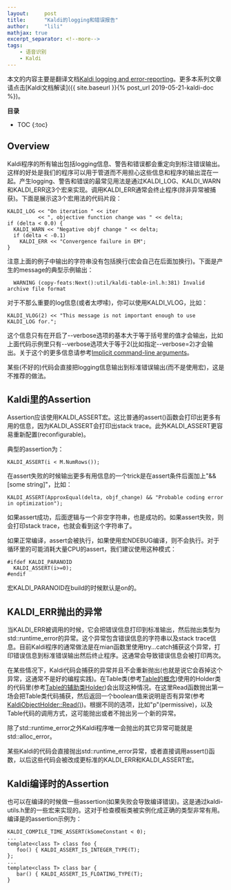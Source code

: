 ```yaml
---
layout:     post
title:      "Kaldi的logging和错误报告"
author:     "lili"
mathjax: true
excerpt_separator: <!--more-->
tags:
    - 语音识别
    - Kaldi
---
```


本文的内容主要是翻译文档[Kaldi logging and error-reporting](http://kaldi-asr.org/doc/error.html)。更多本系列文章请点击[Kaldi文档解读]({{ site.baseurl }}{% post_url 2019-05-21-kaldi-doc %})。
 <!--more-->
 
**目录**
* TOC
{:toc}

 
##  Overview


Kaldi程序的所有输出包括logging信息、警告和错误都会重定向到标注错误输出。这样的好处是我们的程序可以用于管道而不用担心这些信息和程序的输出混在一起。产生logging、警告和错误的最常见用法是通过KALDI_LOG、KALDI_WARN和KALDI_ERR这3个宏来实现。调用KALDI_ERR通常会终止程序(除非异常被捕获)。下面是展示这3个宏用法的代码片段：

```
KALDI_LOG << "On iteration " << iter
          << ", objective function change was " << delta;
if (delta < 0.0) {
  KALDI_WARN << "Negative objf change " << delta;
  if (delta < -0.1) 
    KALDI_ERR << "Convergence failure in EM";
}
```


注意上面的例子中输出的字符串没有包括换行(宏会自己在后面加换行)。下面是产生的message的典型示例输出：

```
  WARNING (copy-feats:Next():util/kaldi-table-inl.h:381) Invalid archive file format
```

对于不那么重要的log信息(或者太啰嗦)，你可以使用KALDI_VLOG，比如：
```
KALDI_VLOG(2) << "This message is not important enough to use KALDI_LOG for.";
```

这个信息只有在开启了\-\-verbose选项的基本大于等于括号里的值才会输出，比如上面代码示例里只有\-\-verbose选项大于等于2(比如指定\-\-verbose=2)才会输出。关于这个的更多信息请参考[Implicit command-line arguments](http://kaldi-asr.org/doc/parse_options.html#parse_options_implicit)。


某些(不好的)代码会直接把logging信息输出到标准错误输出(而不是使用宏)，这是不推荐的做法。

## Kaldi里的Assertion


Assertion应该使用KALDI_ASSERT宏。这比普通的assert()函数会打印出更多有用的信息，因为KALDI_ASSERT会打印出stack trace。此外KALDI_ASSERT更容易重新配置(reconfigurable)。

典型的assertion为：

```
KALDI_ASSERT(i < M.NumRows());
```
在assert失败的时候输出更多有用信息的一个trick是在assert条件后面加上"&& [some string]"，比如：
```
KALDI_ASSERT(ApproxEqual(delta, objf_change) && "Probable coding error in optimization");
```
如果assert成功，后面逻辑与一个非空字符串，也是成功的。如果assert失败，则会打印stack trace，也就会看到这个字符串了。


如果正常编译，assert会被执行，如果使用宏NDEBUG编译，则不会执行。对于循环里的可能消耗大量CPU的assert，我们建议使用这种模式：
```
#ifdef KALDI_PARANOID
  KALDI_ASSERT(i>=0);
#endif
```

宏KALDI_PARANOID在build的时候默认是on的。

## KALDI_ERR抛出的异常


当KALDI_ERR被调用的时候，它会把错误信息打印到标准输出，然后抛出类型为std::runtime_error的异常。这个异常包含错误信息的字符串以及stack trace信息。目前Kaldi程序的通常做法是在mian函数里使用try...catch捕获这个异常，打印错误信息到标准错误输出然后终止程序。这通常会导致错误信息会被打印两次。
 

在某些情况下，Kaldi代码会捕获的异常并且不会重新抛出(也就是说它会吞掉这个异常，这通常不是好的编程实践)。在Table类(参考[Table的概念](/kaldidoc/io/#table%E7%9A%84%E6%A6%82%E5%BF%B5))使用的Holder类的代码里(参考[Table的辅助类Holder](/kaldidoc/io/#table%E7%9A%84%E8%BE%85%E5%8A%A9%E7%B1%BBholder))会出现这种情况。在这里Read函数抛出第一场会把Table类代码捕获，然后返回一个boolean值来说明是否有异常(参考[KaldiObjectHolder::Read()](http://kaldi-asr.org/doc/classkaldi_1_1KaldiObjectHolder.html#a6c0ca0e40fa9d1fe27d1adfbc6e90e32))。根据不同的选项，比如"p"(permissive)，以及Table代码的调用方式，这可能抛出或者不抛出另一个新的异常。


除了std::runtime_error之外Kaldi程序唯一会抛出的其它异常可能就是std::alloc_error。


某些Kaldi的代码会直接抛出std::runtime_error异常，或者直接调用assert()函数，以后这些代码会被改成更标准的KALDI_ERR和KALDI_ASSERT宏。

## Kaldi编译时的Assertion
 
也可以在编译的时候做一些assertion(如果失败会导致编译错误)。这是通过kaldi-utils.h里的一些宏来实现的。这对于检查模板类被实例化成正确的类型非常有用。编译是的assertion示例为：


```
KALDI_COMPILE_TIME_ASSERT(kSomeConstant < 0);
...
template<class T> class foo {
   foo() { KALDI_ASSERT_IS_INTEGER_TYPE(T);
};
...
template<class T> class bar {
   bar() { KALDI_ASSERT_IS_FLOATING_TYPE(T);
}
```
